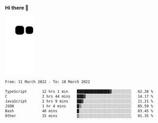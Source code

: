 ### Hi there 👋
![Alt text](https://raw.githubusercontent.com/romain22222/romain22222/output/github-contribution-grid-snake.svg)

<!--START_SECTION:waka-->

```text
From: 11 March 2022 - To: 18 March 2022

TypeScript       12 hrs 1 min    ███████████████▓░░░░░░░░░   62.28 %
C                2 hrs 44 mins   ███▓░░░░░░░░░░░░░░░░░░░░░   14.17 %
JavaScript       2 hrs 9 mins    ██▓░░░░░░░░░░░░░░░░░░░░░░   11.21 %
JSON             1 hr 4 mins     █▒░░░░░░░░░░░░░░░░░░░░░░░   05.59 %
Bash             40 mins         █░░░░░░░░░░░░░░░░░░░░░░░░   03.45 %
Other            15 mins         ▒░░░░░░░░░░░░░░░░░░░░░░░░   01.35 %
```

<!--END_SECTION:waka-->
<!--
**romain22222/romain22222** is a ✨ _special_ ✨ repository because its `README.md` (this file) appears on your GitHub profile.

Here are some ideas to get you started:

- 🔭 I’m currently working on ...
- 🌱 I’m currently learning ...
- 👯 I’m looking to collaborate on ...
- 🤔 I’m looking for help with ...
- 💬 Ask me about ...
- 📫 How to reach me: ...
- 😄 Pronouns: ...
- ⚡ Fun fact: ...
-->
